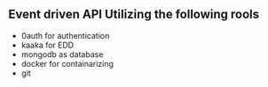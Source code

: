 ## Event driven API Utilizing the following rools
  - 0auth for authentication
  - kaaka for EDD
  - mongodb as database
  - docker for containarizing
  - git 
